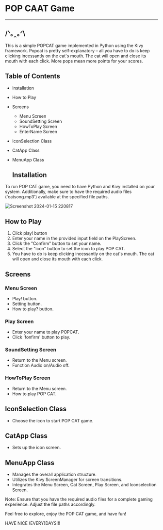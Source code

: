 # POP CAAT Game
--------------------------------
 /ᐠ｡‸｡ᐟ\
--------------------------------

This is a simple POPCAT game implemented in Python using the Kivy framework.  Popcat is pretty self-explanatory – all you have to do is keep clicking incessantly on the cat's mouth. The cat will open and close its mouth with each click. 
More pops mean more points for your scores.

## Table of Contents
- Installation
- How to Play
- Screens
  - Menu Screen
  - SoundSetting Screen
  - HowToPlay Screen
  - EnterName Screen
- IconSelection Class
- CatApp Class
- MenuApp Class

  ## Installation

To run POP CAT game, you need to have Python and Kivy installed on your system. Additionally, make sure to have the required audio files ('catsong.mp3') available at the specified file paths.

![Screenshot 2024-01-15 220817](https://github.com/Nattaticha/popcat/assets/155626702/e309b6ba-b162-4c8b-a0f5-54339099757d)


## How to Play
1. Click play! button
1. Enter your name in the provided input field on the PlayScreen.
2. Click the "Confirm" button to set your name.
3. Select the "icon" button to set the icon to play POP CAT.
5. You have to do is keep clicking incessantly on the cat's mouth. The cat will open and close its mouth with each click. 

## Screens

### Menu Screen
- Play! button.
- Setting button.
- How to play? button.

### Play Screen
- Enter your name to play POPCAT.
- Click 'fonfirm' button to play.

### SoundSetting Screen
- Return to the Menu screen.
- Function Audio on/Audio off.

### HowToPlay Screen
- Return to the Menu screen.
- How to play POP CAT.

## IconSelection Class
- Choose the icon to start POP CAT game.

## CatApp Class
- Sets up the icon screen.

## MenuApp Class
- Manages the overall application structure.
- Utilizes the Kivy ScreenManager for screen transitions.
- Integrates the Menu Screen, Cat Screen, Play Screen, and Iconselection Screen.


Note: Ensure that you have the required audio files for a complete gaming experience. Adjust the file paths accordingly.

Feel free to explore, enjoy the POP CAT game, and have fun!

HAVE NICE (EVERY)DAYS!!!
